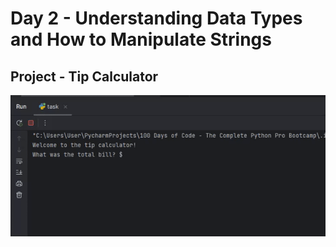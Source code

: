 # Day 2 - Understanding Data Types and How to Manipulate Strings

## Project - Tip Calculator
![Tip Calculator](tip_calculator.gif)
